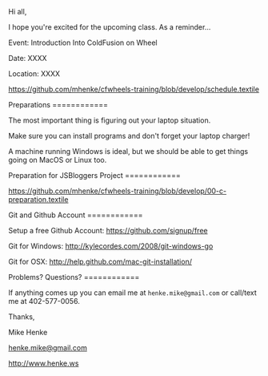 Hi all,

I hope you're excited for the upcoming class. As a reminder...

Event: Introduction Into ColdFusion on Wheel

Date: XXXX

Location: XXXX

https://github.com/mhenke/cfwheels-training/blob/develop/schedule.textile

Preparations ============

The most important thing is figuring out your laptop situation.

Make sure you can install programs and don't forget your laptop
charger!

A machine running Windows is ideal, but we should be able to get things
going on MacOS or Linux too.

Preparation for JSBloggers Project ============

https://github.com/mhenke/cfwheels-training/blob/develop/00-c-preparation.textile

Git and Github Account ============

Setup a free Github Account: https://github.com/signup/free

Git for Windows: http://kylecordes.com/2008/git-windows-go

Git for OSX: http://help.github.com/mac-git-installation/

Problems? Questions? ============

If anything comes up you can email me at `henke.mike@gmail.com` or
call/text me at 402-577-0056.

Thanks,

Mike Henke

henke.mike@gmail.com

http://www.henke.ws
